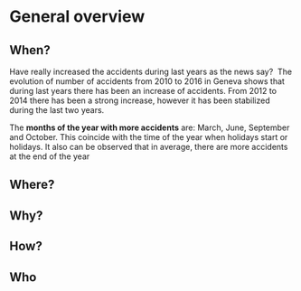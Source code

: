 # General overview

## When?
Have really increased the accidents during last years as the news say?
![]()
The evolution of number of accidents from 2010 to 2016 in Geneva shows that during last years there has been an increase of accidents. From 2012 to 2014 there has been a strong increase, however it has been stabilized during the last two years.

The **months of the year with more accidents** are: March, June, September and October. This coincide with the time of the year when holidays start or holidays. It also can be observed that in average, there are more accidents at the end of the year

## Where?


## Why?


## How?


## Who
